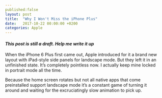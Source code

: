 ```yaml
---
published:false
layout: post
title:  "Why I Won't Miss the iPhone Plus"
date:   2017-10-22 00:00:00 +0200
categories: Apple
---
```


#### *This post is still a draft. Help me write it up*

When the iPhone 6 Plus first came out, Apple introduced for it a brand new layout with iPad-style side panels for landscape mode. But they left it in an unfinished state. It’s completely pointless now. I actually keep mine locked in portrait mode all the time.

Because the home screen rotates but not all native apps that come preinstalled support landscape mode it’s a constant game of turning it around and waiting for the excruciatingly slow animation to pick up.
